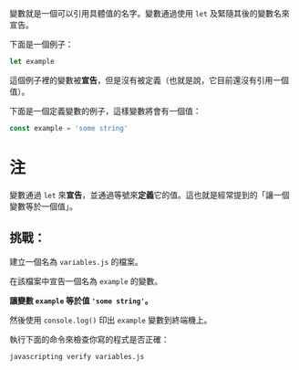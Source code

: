 變數就是一個可以引用具體值的名字。變數通過使用 `let` 及緊隨其後的變數名來宣告。

下面是一個例子：

```js
let example
```

這個例子裡的變數被**宣告**，但是沒有被定義（也就是說，它目前還沒有引用一個值）。

下面是一個定義變數的例子，這樣變數將會有一個值：


```js
const example = 'some string'
```

# 注 

變數通過 `let` 來**宣告**，並通過等號來**定義**它的值。這也就是經常提到的「讓一個變數等於一個值」。

## 挑戰：

建立一個名為 `variables.js` 的檔案。

在該檔案中宣告一個名為 `example` 的變數。

**讓變數 `example` 等於值 `'some string'`。**

然後使用 `console.log()` 印出 `example` 變數到終端機上。

執行下面的命令來檢查你寫的程式是否正確：

`javascripting verify variables.js`
